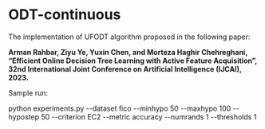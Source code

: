 # ODT-continuous
The implementation of UFODT algorithm proposed in the following paper:

**Arman Rahbar, Ziyu Ye, Yuxin Chen, and Morteza Haghir Chehreghani, “Efficient Online Decision Tree Learning with Active Feature Acquisition”, 32nd International Joint Conference on Artificial Intelligence (IJCAI), 2023.**

Sample run:

python experiments.py --dataset fico --minhypo 50 --maxhypo 100 --hypostep 50 --criterion EC2 --metric accuracy --numrands 1 --thresholds 1

